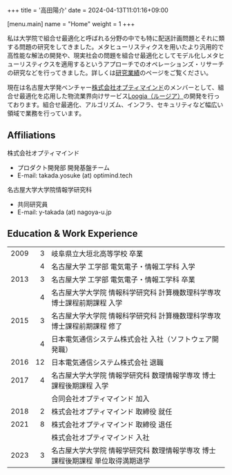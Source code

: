 +++
title = '高田陽介'
date = 2024-04-13T11:01:16+09:00

[menu.main]
name = "Home"
weight = 1
+++

私は大学院で組合せ最適化と呼ばれる分野の中でも特に配送計画問題とそれに類する問題の研究をしてきました。メタヒューリスティクスを用いたより汎用的で高性能な解法の開発や、現実社会の問題を組合せ最適化としてモデル化しメタヒューリスティクスを適用するというアプローチでのオペレーションズ・リサーチの研究などを行ってきました。詳しくは[研究業績](/vita/)のページをご覧ください。

現在は名古屋大学発ベンチャー[株式会社オプティマインド](https://www.optimind.tech/)のメンバーとして、組合せ最適化を応用した物流業界向けサービス[Loogia（ルージア）](https://loogia.jp/)の開発を行っております。組合せ最適化、アルゴリズム、インフラ、セキュリティなど幅広い領域で業務を行っています。

## Affiliations

株式会社オプティマインド

- プロダクト開発部 開発基盤チーム
- E-mail: takada.yosuke (at) optimind.tech

名古屋大学大学院情報学研究科

- 共同研究員
- E-mail: y-takada (at) nagoya-u.jp

## Education & Work Experience

|      |    |                                                                                |
|-----:|---:|:-------------------------------------------------------------------------------|
| 2009 |  3 | 岐阜県立大垣北高等学校 卒業                                                    |
|      |  4 | 名古屋大学 工学部 電気電子・情報工学科 入学                                    |
| 2013 |  3 | 名古屋大学 工学部 電気電子・情報工学科 卒業                                    |
|      |  4 | 名古屋大学大学院 情報科学研究科 計算機数理科学専攻 博士課程前期課程 入学       |
| 2015 |  3 | 名古屋大学大学院 情報科学研究科 計算機数理科学専攻 博士課程前期課程 修了       |
|      |  4 | 日本電気通信システム株式会社 入社（ソフトウェア開発職）                        |
| 2016 | 12 | 日本電気通信システム株式会社 退職                                              |
| 2017 |  4 | 名古屋大学大学院 情報学研究科 数理情報学専攻 博士課程後期課程 入学             |
|      |    | 合同会社オプティマインド 加入                                                  |
| 2018 |  2 | 株式会社オプティマインド 取締役 就任                                           |
| 2021 |  8 | 株式会社オプティマインド 取締役 退任                                           |
|      |    | 株式会社オプティマインド 入社                                                  |
| 2023 |  3 | 名古屋大学大学院 情報学研究科 数理情報学専攻 博士課程後期課程 単位取得満期退学 |
